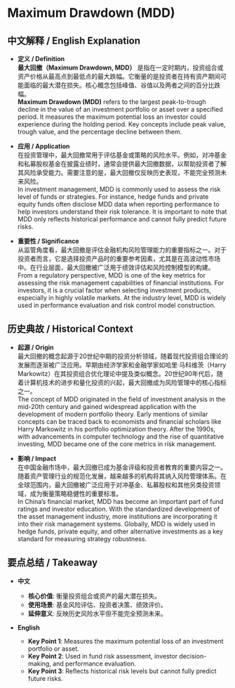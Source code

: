 # Maximum Drawdown (MDD)

## 中文解释 / English Explanation

* **定义 / Definition**  
  **最大回撤（Maximum Drawdown, MDD）** 是指在一定时期内，投资组合或资产价格从最高点到最低点的最大跌幅。它衡量的是投资者在持有资产期间可能面临的最大潜在损失。核心概念包括峰值、谷值以及两者之间的百分比跌幅。  
  **Maximum Drawdown (MDD)** refers to the largest peak-to-trough decline in the value of an investment portfolio or asset over a specified period. It measures the maximum potential loss an investor could experience during the holding period. Key concepts include peak value, trough value, and the percentage decline between them.

* **应用 / Application**  
  在投资管理中，最大回撤常用于评估基金或策略的风险水平。例如，对冲基金和私募股权基金在披露业绩时，通常会提供最大回撤数据，以帮助投资者了解其风险承受能力。需要注意的是，最大回撤仅反映历史表现，不能完全预测未来风险。  
  In investment management, MDD is commonly used to assess the risk level of funds or strategies. For instance, hedge funds and private equity funds often disclose MDD data when reporting performance to help investors understand their risk tolerance. It is important to note that MDD only reflects historical performance and cannot fully predict future risks.

* **重要性 / Significance**  
  从监管角度看，最大回撤是评估金融机构风险管理能力的重要指标之一。对于投资者而言，它是选择投资产品时的重要参考因素，尤其是在高波动性市场中。在行业层面，最大回撤被广泛用于绩效评估和风险控制模型的构建。  
  From a regulatory perspective, MDD is one of the key metrics for assessing the risk management capabilities of financial institutions. For investors, it is a crucial factor when selecting investment products, especially in highly volatile markets. At the industry level, MDD is widely used in performance evaluation and risk control model construction.

## 历史典故 / Historical Context

* **起源 / Origin**  
  最大回撤的概念起源于20世纪中期的投资分析领域，随着现代投资组合理论的发展而逐渐被广泛应用。早期由经济学家和金融学家如哈里·马科维茨（Harry Markowitz）在其投资组合优化理论中提及类似概念。20世纪90年代后，随着计算机技术的进步和量化投资的兴起，最大回撤成为风险管理中的核心指标之一。  
  The concept of MDD originated in the field of investment analysis in the mid-20th century and gained widespread application with the development of modern portfolio theory. Early mentions of similar concepts can be traced back to economists and financial scholars like Harry Markowitz in his portfolio optimization theory. After the 1990s, with advancements in computer technology and the rise of quantitative investing, MDD became one of the core metrics in risk management.

* **影响 / Impact**  
  在中国金融市场中，最大回撤已成为基金评级和投资者教育的重要内容之一。随着资产管理行业的规范化发展，越来越多的机构将其纳入风险管理体系。在全球范围内，最大回撤被广泛应用于对冲基金、私募股权和其他另类投资领域，成为衡量策略稳健性的重要标准。  
  In China’s financial market, MDD has become an important part of fund ratings and investor education. With the standardized development of the asset management industry, more institutions are incorporating it into their risk management systems. Globally, MDD is widely used in hedge funds, private equity, and other alternative investments as a key standard for measuring strategy robustness.

## 要点总结 / Takeaway

* **中文**  
  - **核心价值**: 衡量投资组合或资产的最大潜在损失。
  - **使用场景**: 基金风险评估、投资者决策、绩效评价。
  - **延伸意义**: 反映历史风险水平但不能完全预测未来。

* **English**  
  - **Key Point 1**: Measures the maximum potential loss of an investment portfolio or asset.
  - **Key Point 2**: Used in fund risk assessment, investor decision-making, and performance evaluation.
  - **Key Point 3**: Reflects historical risk levels but cannot fully predict future risks.